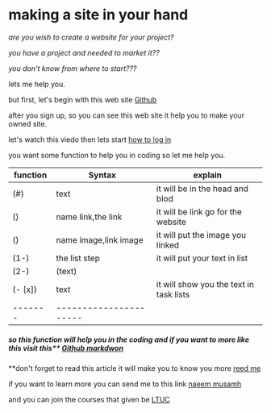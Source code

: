 # making a site in your hand

_are you wish to create a website for your project?_

_you have a project and needed to market it??_

_you don't know from where to start???_

lets me help you.

but first, let's begin with this web site [Github](https://github.com/)

after you sign up, so you can see this web site it help you to make your owned site.

let's watch this viedo then lets start [how to log in](https://www.youtube.com/watch?v=wg8ETxzMhKE)

you want some function to help you in coding so let me help you.

function | Syntax            | explain
---------|-------------------|-----------------------------------
(#) | text | it will be in the head and blod
([]()) | name link,the link |it will be link go  for the website
(![]()) | name image,link image| it will put the image you linked
(1-) | the list step      | it will put your text in list
(2-) | (text) | 
(- [x]) | text | it will show you the text in task lists
-------|----------------------

##### so this function will help you in the coding and if you want to more like this visit this** [Github markdwon](https://guides.github.com/features/mastering-markdown/)

**don't forget to read this article it will make you to know you more [reed me](https://naeemmusamh.github.io/reading-notes/)


if you want to learn more you can send me to this link [naeem musamh](naeemmusamh23@icloud)

and you can join the courses that given be [LTUC](http://www.ltuc.com/)
